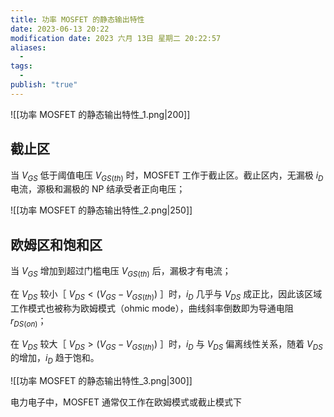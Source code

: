 ```yaml
---
title: 功率 MOSFET 的静态输出特性
date: 2023-06-13 20:22
modification date: 2023 六月 13日 星期二 20:22:57
aliases:
  - 
tags:
  - 
publish: "true"
---
```


![[功率 MOSFET 的静态输出特性_1.png|200]]

## 截止区

当 $V_{GS}$ 低于阈值电压 $V_{GS(th)}$ 时，MOSFET 工作于截止区。截止区内，无漏极 $i_{D}$ 电流，源极和漏极的 NP 结承受者正向电压；

![[功率 MOSFET 的静态输出特性_2.png|250]]

## 欧姆区和饱和区

当 $V_{GS}$ 增加到超过门槛电压 $V_{GS(th)}$ 后，漏极才有电流；

在 $V_{DS}$ 较小［ $V_{DS}\lt (V_{GS}-V_{GS(th)})$ ］时，$i_{D}$ 几乎与 $V_{DS}$ 成正比，因此该区域工作模式也被称为欧姆模式（ohmic mode），曲线斜率倒数即为导通电阻 $r_{DS(on)}$；

在 $V_{DS}$  较大［ $V_{DS}\gt (V_{GS}-V_{GS(th)})$ ］时，$i_{D}$  与  $V_{DS}$ 偏离线性关系，随着 $V_{DS}$ 的增加，$i_{D}$  趋于饱和。

![[功率 MOSFET 的静态输出特性_3.png|300]]

电力电子中，MOSFET 通常仅工作在欧姆模式或截止模式下
